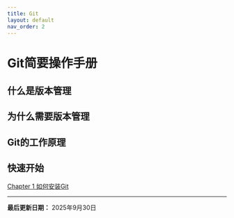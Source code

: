 ```yaml
---
title: Git
layout: default
nav_order: 2
---
```


# Git简要操作手册

## 什么是版本管理

## 为什么需要版本管理

## Git的工作原理

## 快速开始
[Chapter 1 如何安装Git](/Git/chap1.md)

---

**最后更新日期：** 2025年9月30日
